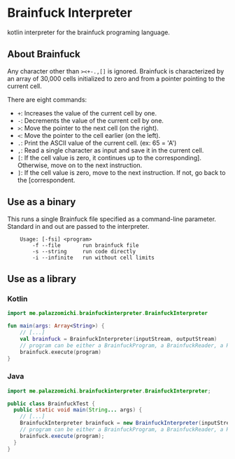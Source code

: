 # Brainfuck Interpreter
kotlin interpreter for the brainfuck programing language.

## About Brainfuck
Any character other than `><+-.,[]` is ignored.
Brainfuck is characterized by an array of 30,000 cells initialized to zero
and from a pointer pointing to the current cell.

There are eight commands:
- `+`: Increases the value of the current cell by one.
- `-`: Decrements the value of the current cell by one.
- `>`: Move the pointer to the next cell (on the right).
- `<`: Move the pointer to the cell earlier (on the left).
- `.`: Print the ASCII value of the current cell. (ex: 65 = 'A')
- `,`: Read a single character as input and save it in the current cell.
- `[`: If the cell value is zero, it continues up to the corresponding]. Otherwise, move on to the next instruction.
- `]`: If the cell value is zero, move to the next instruction. If not, go back to the [correspondent.

## Use as a binary
This runs a single Brainfuck file specified as a command-line parameter. Standard in and out are passed to the interpreter.
```text
    Usage: [-fsi] <program>
        -f --file       run brainfuck file
        -s --string     run code directly
        -i --infinite   run without cell limits
```

## Use as a library
### Kotlin
```kotlin
import me.palazzomichi.brainfuckinterpreter.BrainfuckInterpreter

fun main(args: Array<String>) {
    // [...]
    val brainfuck = BrainfuckInterpreter(inputStream, outputStream)
    // program can be either a BrainfuckProgram, a BrainfuckReader, a Reader or a String.
    brainfuck.execute(program)
}
```
### Java
```java
import me.palazzomichi.brainfuckinterpreter.BrainfuckInterpreter;

public class BrainfuckTest {
  public static void main(String... args) {
    // [...]
    BrainfuckInterpreter brainfuck = new BrainfuckInterpreter(inputStream, outputStream);
    // program can be either a BrainfuckProgram, a BrainfuckReader, a Reader or a String.
    brainfuck.execute(program);
  }
}
```
